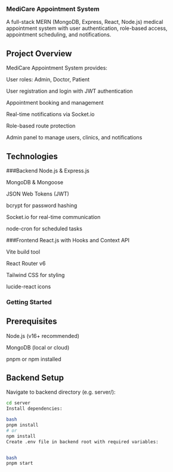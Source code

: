 ###  MediCare Appointment System
A full-stack MERN (MongoDB, Express, React, Node.js) medical appointment system with user authentication, role-based access, appointment scheduling, and notifications.

## Project Overview

MediCare Appointment System provides:

User roles: Admin, Doctor, Patient

User registration and login with JWT authentication

Appointment booking and management

Real-time notifications via Socket.io

Role-based route protection

Admin panel to manage users, clinics, and notifications

## Technologies
###Backend
Node.js & Express.js

MongoDB & Mongoose

JSON Web Tokens (JWT)

bcrypt for password hashing

Socket.io for real-time communication

node-cron for scheduled tasks

###Frontend
React.js with Hooks and Context API

Vite build tool

React Router v6

Tailwind CSS for styling

lucide-react icons

### Getting Started
## Prerequisites

Node.js (v16+ recommended)

MongoDB (local or cloud)

pnpm or npm installed

## Backend Setup
Navigate to backend directory (e.g. server/):


``` bash 
cd server
Install dependencies:

bash
pnpm install
# or
npm install
Create .env file in backend root with required variables:


bash
pnpm start

```
